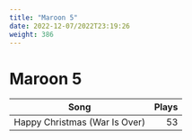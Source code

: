 ```yaml
---
title: "Maroon 5"
date: 2022-12-07/2022T23:19:26
weight: 386
---
```


# Maroon 5

 Song | Plays 
----- | -----:
Happy Christmas (War Is Over) | 53
